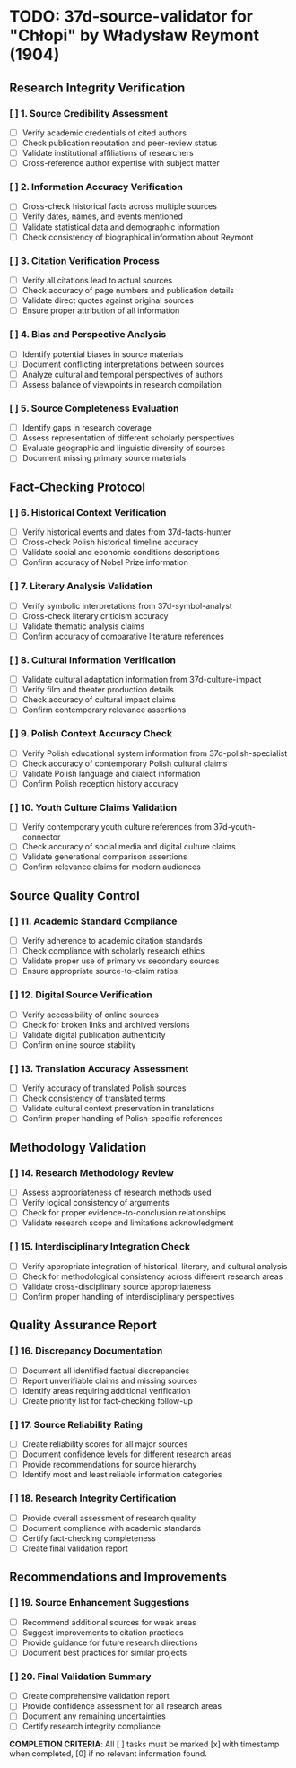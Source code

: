 # TODO: 37d-source-validator for "Chłopi" by Władysław Reymont (1904)

## Research Integrity Verification

### [ ] 1. Source Credibility Assessment
- [ ] Verify academic credentials of cited authors
- [ ] Check publication reputation and peer-review status
- [ ] Validate institutional affiliations of researchers
- [ ] Cross-reference author expertise with subject matter

### [ ] 2. Information Accuracy Verification
- [ ] Cross-check historical facts across multiple sources
- [ ] Verify dates, names, and events mentioned
- [ ] Validate statistical data and demographic information
- [ ] Check consistency of biographical information about Reymont

### [ ] 3. Citation Verification Process
- [ ] Verify all citations lead to actual sources
- [ ] Check accuracy of page numbers and publication details
- [ ] Validate direct quotes against original sources
- [ ] Ensure proper attribution of all information

### [ ] 4. Bias and Perspective Analysis
- [ ] Identify potential biases in source materials
- [ ] Document conflicting interpretations between sources
- [ ] Analyze cultural and temporal perspectives of authors
- [ ] Assess balance of viewpoints in research compilation

### [ ] 5. Source Completeness Evaluation
- [ ] Identify gaps in research coverage
- [ ] Assess representation of different scholarly perspectives
- [ ] Evaluate geographic and linguistic diversity of sources
- [ ] Document missing primary source materials

## Fact-Checking Protocol

### [ ] 6. Historical Context Verification
- [ ] Verify historical events and dates from 37d-facts-hunter
- [ ] Cross-check Polish historical timeline accuracy
- [ ] Validate social and economic conditions descriptions
- [ ] Confirm accuracy of Nobel Prize information

### [ ] 7. Literary Analysis Validation
- [ ] Verify symbolic interpretations from 37d-symbol-analyst
- [ ] Cross-check literary criticism accuracy
- [ ] Validate thematic analysis claims
- [ ] Confirm accuracy of comparative literature references

### [ ] 8. Cultural Information Verification
- [ ] Validate cultural adaptation information from 37d-culture-impact
- [ ] Verify film and theater production details
- [ ] Check accuracy of cultural impact claims
- [ ] Confirm contemporary relevance assertions

### [ ] 9. Polish Context Accuracy Check
- [ ] Verify Polish educational system information from 37d-polish-specialist
- [ ] Check accuracy of contemporary Polish cultural claims
- [ ] Validate Polish language and dialect information
- [ ] Confirm Polish reception history accuracy

### [ ] 10. Youth Culture Claims Validation
- [ ] Verify contemporary youth culture references from 37d-youth-connector
- [ ] Check accuracy of social media and digital culture claims
- [ ] Validate generational comparison assertions
- [ ] Confirm relevance claims for modern audiences

## Source Quality Control

### [ ] 11. Academic Standard Compliance
- [ ] Verify adherence to academic citation standards
- [ ] Check compliance with scholarly research ethics
- [ ] Validate proper use of primary vs secondary sources
- [ ] Ensure appropriate source-to-claim ratios

### [ ] 12. Digital Source Verification
- [ ] Verify accessibility of online sources
- [ ] Check for broken links and archived versions
- [ ] Validate digital publication authenticity
- [ ] Confirm online source stability

### [ ] 13. Translation Accuracy Assessment
- [ ] Verify accuracy of translated Polish sources
- [ ] Check consistency of translated terms
- [ ] Validate cultural context preservation in translations
- [ ] Confirm proper handling of Polish-specific references

## Methodology Validation

### [ ] 14. Research Methodology Review
- [ ] Assess appropriateness of research methods used
- [ ] Verify logical consistency of arguments
- [ ] Check for proper evidence-to-conclusion relationships
- [ ] Validate research scope and limitations acknowledgment

### [ ] 15. Interdisciplinary Integration Check
- [ ] Verify appropriate integration of historical, literary, and cultural analysis
- [ ] Check for methodological consistency across different research areas
- [ ] Validate cross-disciplinary source appropriateness
- [ ] Confirm proper handling of interdisciplinary perspectives

## Quality Assurance Report

### [ ] 16. Discrepancy Documentation
- [ ] Document all identified factual discrepancies
- [ ] Report unverifiable claims and missing sources
- [ ] Identify areas requiring additional verification
- [ ] Create priority list for fact-checking follow-up

### [ ] 17. Source Reliability Rating
- [ ] Create reliability scores for all major sources
- [ ] Document confidence levels for different research areas
- [ ] Provide recommendations for source hierarchy
- [ ] Identify most and least reliable information categories

### [ ] 18. Research Integrity Certification
- [ ] Provide overall assessment of research quality
- [ ] Document compliance with academic standards
- [ ] Certify fact-checking completeness
- [ ] Create final validation report

## Recommendations and Improvements

### [ ] 19. Source Enhancement Suggestions
- [ ] Recommend additional sources for weak areas
- [ ] Suggest improvements to citation practices
- [ ] Provide guidance for future research directions
- [ ] Document best practices for similar projects

### [ ] 20. Final Validation Summary
- [ ] Create comprehensive validation report
- [ ] Provide confidence assessment for all research areas
- [ ] Document any remaining uncertainties
- [ ] Certify research integrity compliance

**COMPLETION CRITERIA**: All [ ] tasks must be marked [x] with timestamp when completed, [0] if no relevant information found.